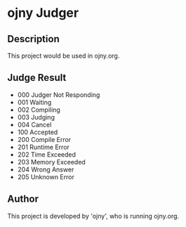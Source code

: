 ojny Judger
===========

Description
-----------

This project would be used in ojny.org.

Judge Result
------------

- 000 Judger Not Responding
- 001 Waiting
- 002 Compiling
- 003 Judging
- 004 Cancel
- 100 Accepted
- 200 Compile Error
- 201 Runtime Error
- 202 Time Exceeded
- 203 Memory Exceeded
- 204 Wrong Answer
- 205 Unknown Error

Author
------

This project is developed by 'ojny', who is running ojny.org.